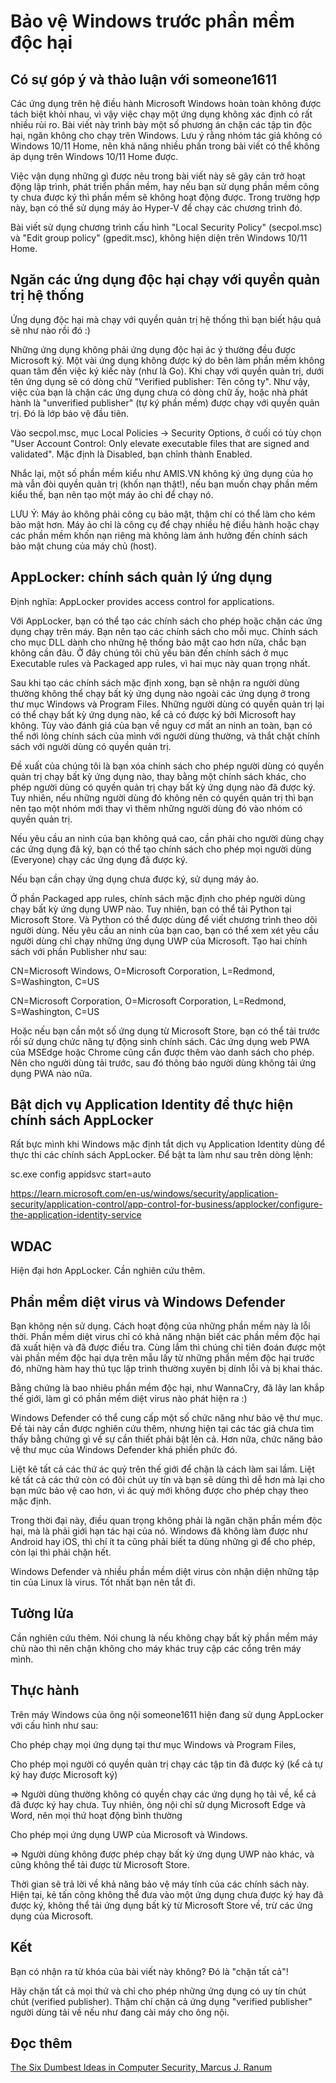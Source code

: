 # Bảo vệ Windows trước phần mềm độc hại

## Có sự góp ý và thảo luận với someone1611

Các ứng dụng trên hệ điều hành Microsoft Windows hoàn toàn không được tách biệt
khỏi nhau, vì vậy việc chạy một ứng dụng không xác định có rất nhiều rủi ro.
Bài viết này trình bày một số phương án chặn các tập tin độc hại, ngăn không cho
chạy trên Windows. Lưu ý rằng nhóm tác giả không có Windows 10/11 Home, nên
khả năng nhiều phần trong bài viết có thể không áp dụng trên Windows
10/11 Home được.

Việc vận dụng những gì được nêu trong bài viết này sẽ gây cản trở hoạt động
lập trình, phát triển phần mềm, hay nếu bạn sử dụng phần mềm công ty chưa được
ký thì phần mềm sẽ không hoạt động được. Trong trường hợp này, bạn có thể
sử dụng máy ảo Hyper-V để chạy các chương trình đó.

Bài viết sử dụng chương trình cấu hình "Local Security Policy" (secpol.msc) và
"Edit group policy" (gpedit.msc), không hiện diện trên Windows 10/11 Home.

## Ngăn các ứng dụng độc hại chạy với quyền quản trị hệ thống

Ứng dụng độc hại mà chạy với quyền quản trị hệ thống thì bạn biết hậu quả
sẽ như nào rồi đó :)

Những ứng dụng không phải ứng dụng độc hại ác ý thường đều được Microsoft ký.
Một vài ứng dụng không được ký do bên làm phần mềm không quan tâm đến việc
ký kiếc này (như là Go). Khi chạy với quyền quản trị, dưới tên ứng dụng sẽ
có dòng chữ "Verified publisher: Tên công ty". Như vậy, việc của bạn là
chặn các ứng dụng chưa có dòng chữ ấy, hoặc nhà phát hành là "unverified
publisher" (tự ký phần mềm) được chạy với quyền quản trị. Đó là lớp
bảo vệ đầu tiên.

Vào secpol.msc, mục Local Policies -> Security Options, ở cuối có tùy chọn
"User Account Control: Only elevate executable files that are signed
and validated". Mặc định là Disabled, bạn chỉnh thành Enabled.

Nhắc lại, một số phần mềm kiểu như AMIS.VN không ký ứng dụng của họ mà
vẫn đòi quyền quản trị (khốn nạn thật!), nếu bạn muốn chạy phần mềm kiểu thế,
bạn nên tạo một máy ảo chỉ để chạy nó.

LƯU Ý: Máy ảo không phải công cụ bảo mật, thậm chí có thể làm cho kém bảo mật
hơn. Máy ảo chỉ là công cụ để chạy nhiều hệ điều hành hoặc chạy các phần mềm
khốn nạn riêng mà không làm ảnh hưởng đến chính sách bảo mật chung
của máy chủ (host).

## AppLocker: chính sách quản lý ứng dụng

Định nghĩa: AppLocker provides access control for applications.

Với AppLocker, bạn có thể tạo các chính sách cho phép hoặc chặn các ứng dụng
chạy trên máy. Bạn nên tạo các chính sách cho mỗi mục. Chính sách cho mục DLL
dành cho những hệ thống bảo mật cao hơn nữa, chắc bạn không cần đâu. Ở đây
chúng tôi chủ yếu bàn đến chính sách ở mục Executable rules và Packaged app
rules, vì hai mục này quan trọng nhất.

Sau khi tạo các chính sách mặc định xong, bạn sẽ nhận ra người dùng thường
không thể chạy bất kỳ ứng dụng nào ngoài các ứng dụng ở trong thư mục Windows
và Program Files. Những người dùng có quyền quản trị lại có thể chạy bất kỳ
ứng dụng nào, kể cả có được ký bởi Microsoft hay không.
Tùy vào đánh giá của bạn về nguy cơ mất an ninh an toàn, bạn có thể nới lỏng
chính sách của mình với người dùng thường, và thắt chặt chính sách với
người dùng có quyền quản trị.

Đề xuất của chúng tôi là bạn xóa chính sách cho phép người dùng có quyền
quản trị chạy bất kỳ ứng dụng nào, thay bằng một chính sách khác, cho phép
người dùng có quyền quản trị chạy bất kỳ ứng dụng nào đã được ký. Tuy nhiên,
nếu những người dùng đó không nên có quyền quản trị thì bạn nên tạo một
nhóm mới thay vì thêm những người dùng đó vào nhóm có quyền quản trị.

Nếu yêu cầu an ninh của bạn không quá cao, cần phải cho người dùng chạy các
ứng dụng đã ký, bạn có thể tạo chính sách cho phép mọi người dùng (Everyone)
chạy các ứng dụng đã được ký.

Nếu bạn cần chạy ứng dụng chưa được ký, sử dụng máy ảo.

Ở phần Packaged app rules, chính sách mặc định cho phép người dùng chạy bất
kỳ ứng dụng UWP nào. Tuy nhiên, bạn có thể tải Python tại Microsoft Store.
Và Python có thể được dùng để viết chương trình theo dõi người dùng. Nếu
yêu cầu an ninh của bạn cao, bạn có thể xem xét yêu cầu người dùng chỉ chạy
những ứng dụng UWP của Microsoft. Tạo hai chính sách với phần Publisher như sau:

CN=Microsoft Windows, O=Microsoft Corporation, L=Redmond, S=Washington, C=US

CN=Microsoft Corporation, O=Microsoft Corporation, L=Redmond, S=Washington, C=US

Hoặc nếu bạn cần một số ứng dụng từ Microsoft Store, bạn có thể tải trước rồi
sử dụng chức năng tự động sinh chính sách. Các ứng dụng web PWA của MSEdge
hoặc Chrome cũng cần được thêm vào danh sách cho phép. Nên cho người dùng
tải trước, sau đó thông báo người dùng không tải ứng dụng PWA nào nữa.

## Bật dịch vụ Application Identity để thực hiện chính sách AppLocker

Rất bực mình khi Windows mặc định tắt dịch vụ Application Identity dùng để
thực thi các chính sách AppLocker. Để bật ta làm như sau trên dòng lệnh:

sc.exe config appidsvc start=auto

https://learn.microsoft.com/en-us/windows/security/application-security/application-control/app-control-for-business/applocker/configure-the-application-identity-service

## WDAC

Hiện đại hơn AppLocker. Cần nghiên cứu thêm.

## Phần mềm diệt virus và Windows Defender

Bạn không nên sử dụng. Cách hoạt động của những phần mềm này là lỗi thời.
Phần mềm diệt virus chỉ có khả năng nhận biết các phần mềm độc hại đã xuất hiện
và đã được điều tra. Cùng lắm thì chúng chỉ tiên đoán được một vài phần mềm
độc hại dựa trên mẫu lấy từ những phần mềm độc hại trước đó, những hàm hay
thủ tục lập trình thường xuyên bị dính lỗi và bị khai thác.

Bằng chứng là bao nhiêu phần mềm độc hại, như WannaCry, đã lây lan khắp thế
giới, làm gì có phần mềm diệt virus nào phát hiện ra :)

Windows Defender có thể cung cấp một số chức năng như bảo vệ thư mục.
Đề tài này cần được nghiên cứu thêm, nhưng hiện tại các tác giả chưa tìm thấy
bằng chứng gì về sự cần thiết phải bật lên cả. Hơn nữa, chức năng bảo vệ
thư mục của Windows Defender khá phiền phức đó.

Liệt kê tất cả các thứ ác quỷ trên thế giới để chặn là cách làm sai lầm.
Liệt kê tất cả các thứ còn có đôi chút uy tín và bạn sẽ dùng thì dễ hơn mà
lại cho bạn mức bảo vệ cao hơn, vì ác quỷ mới không được cho phép chạy
theo mặc định.

Trong thời đại này, điều quan trọng không phải là ngăn chặn phần mềm độc hại,
mà là phải giới hạn tác hại của nó. Windows đã không làm được như Android hay
iOS, thì chí ít ta cũng phải biết ta dùng những gì để cho phép, còn lại thì
phải chặn hết.

Windows Defender và nhiều phần mềm diệt virus còn nhận diện những tập tin
của Linux là virus. Tốt nhất bạn nên tắt đi.

## Tường lửa

Cần nghiên cứu thêm. Nói chung là nếu không chạy bất kỳ phần mềm máy chủ
nào thì nên chặn không cho máy khác truy cập các cổng trên máy mình.

## Thực hành

Trên máy Windows của ông nội someone1611 hiện đang sử dụng AppLocker với
cấu hình như sau:

Cho phép chạy mọi ứng dụng tại thư mục Windows và Program Files,

Cho phép mọi người có quyền quản trị chạy các tập tin đã được ký (kể cả tự ký
hay được Microsoft ký)

=> Người dùng thường không có quyền chạy các ứng dụng họ tải về, kể cả
đã được ký hay chưa. Tuy nhiên, ông nội chỉ sử dụng Microsoft Edge và
Word, nên mọi thứ hoạt động bình thường

Cho phép mọi ứng dụng UWP của Microsoft và Windows.

=> Người dùng không được phép chạy bất kỳ ứng dụng UWP nào khác, và cũng
không thể tải được từ Microsoft Store.

Thời gian sẽ trả lời về khả năng bảo vệ máy tính của các chính sách này.
Hiện tại, kẻ tấn công không thể đưa vào một ứng dụng chưa được ký hay đã
được ký, không thể tải ứng dụng bất kỳ từ Microsoft Store về, trừ các
ứng dụng của Microsoft.

## Kết

Bạn có nhận ra từ khóa của bài viết này không? Đó là "chặn tất cả"!

Hãy chặn tất cả mọi thứ và chỉ cho phép những ứng dụng có uy tín chút chút
(verified publisher). Thậm chí chặn cả ứng dụng "verified publisher" người
dùng tải về nếu như đang cài máy cho ông nội.

## Đọc thêm

[The Six Dumbest Ideas in Computer Security, Marcus J. Ranum](https://www.ranum.com/security/computer_security/editorials/dumb/)
